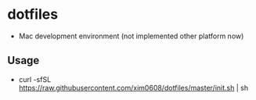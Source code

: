 # dotfiles
* Mac development environment (not implemented other platform now)

## Usage
* curl -sfSL https://raw.githubusercontent.com/xim0608/dotfiles/master/init.sh | sh
